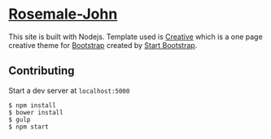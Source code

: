 # [Rosemale-John](https://rosemalejohn.herokuapp.com/)

This site is built with Nodejs. Template used is [Creative](http://startbootstrap.com/template-overviews/creative/) which is a one page creative theme for [Bootstrap](http://getbootstrap.com/) created by [Start Bootstrap](http://startbootstrap.com/).

## Contributing

Start a dev server at `localhost:5000`


```
$ npm install
$ bower install
$ gulp
$ npm start
```